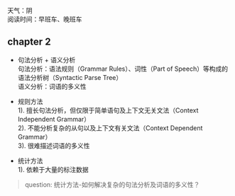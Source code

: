 天气：阴  
阅读时间：早班车、晚班车


## chapter 2
+ 句法分析 + 语义分析  
句法分析：语法规则（Grammar Rules）、词性（Part of Speech）等构成的语法分析树（Syntactic Parse Tree）  
语义分析：词语的多义性

+ 规则方法  
1). 擅长句法分析，但仅限于简单语句及上下文无关文法（Context Independent Grammar）    
2). 不能分析复杂的从句以及上下文有关文法（Context Dependent Grammar）  
3). 很难描述词语的多义性

+ 统计方法  
1). 依赖于大量的标注数据  
> question: 统计方法-如何解决复杂的句法分析及词语的多义性？



